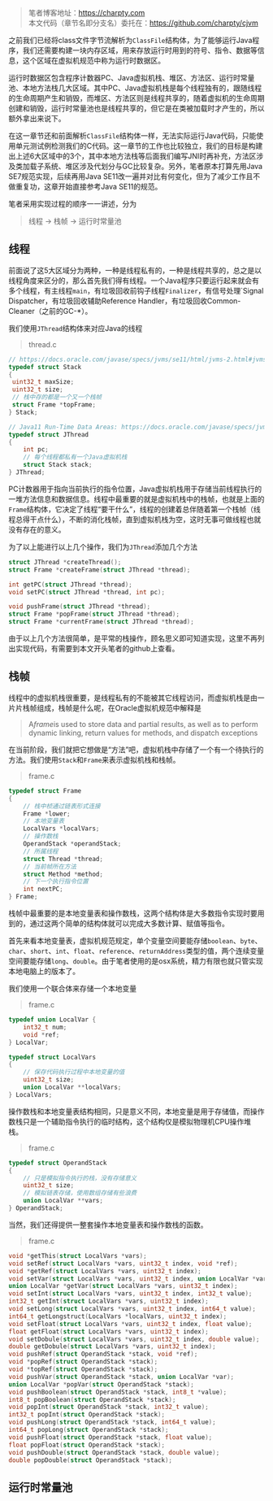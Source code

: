 > 笔者博客地址：https://charpty.com       
> 本文代码（章节名即分支名）委托在：https://github.com/charpty/cjvm



之前我们已经将class文件字节流解析为`ClassFile`结构体，为了能够运行Java程序，我们还需要构建一块内存区域，用来存放运行时用到的符号、指令、数据等信息，这个区域在虚拟机规范中称为运行时数据区。



运行时数据区包含程序计数器PC、Java虚拟机栈、堆区、方法区、运行时常量池、本地方法栈几大区域。其中PC、Java虚拟机栈是每个线程独有的，跟随线程的生命周期产生和销毁，而堆区、方法区则是线程共享的，随着虚拟机的生命周期创建和销毁，运行时常量池也是线程共享的，但它是在类被加载时才产生的，所以额外拿出来说下。



在这一章节还和前面解析`ClassFile`结构体一样，无法实际运行Java代码，只能使用单元测试例检测我们的C代码。这一章节的工作也比较独立，我们的目标是构建出上述6大区域中的3个，其中本地方法栈等后面我们编写JNI时再补充，方法区涉及类加载子系统、堆区涉及代划分与GC比较复杂。另外，笔者原本打算先用Java SE7规范实现，后续再用Java SE11改一遍并对比有何变化，但为了减少工作且不做重复功，这章开始直接参考Java SE11的规范。



笔者采用实现过程的顺序一一讲述，分为

> 线程  ->  栈帧  ->  运行时常量池

## 线程

前面说了这5大区域分为两种，一种是线程私有的，一种是线程共享的，总之是以线程角度来区分的，那么首先我们得有线程。一个Java程序只要运行起来就会有多个线程，有主线程`main`，有垃圾回收前钩子线程`Finalizer`，有信号处理`Signal Dispatcher，有垃圾回收辅助Reference Handler，有垃圾回收Common-Cleaner（之前的GC-*）。



我们使用`JThread`结构体来对应Java的线程

> thread.c

```c
// https://docs.oracle.com/javase/specs/jvms/se11/html/jvms-2.html#jvms-2.6
typedef struct Stack
{
 uint32_t maxSize;
 uint32_t size;
 // 栈中存的都是一个又一个栈帧
 struct Frame *topFrame;
} Stack;

// Java11 Run-Time Data Areas: https://docs.oracle.com/javase/specs/jvms/se11/html/jvms-2.html#jvms-2.5
typedef struct JThread
{
    int pc;
    // 每个线程都私有一个Java虚拟机栈
    struct Stack stack;
} JThread;
```

PC计数器用于指向当前执行的指令位置，Java虚拟机栈用于存储当前线程执行的一堆方法信息和数据信息。线程中最重要的就是虚拟机栈中的栈帧，也就是上面的`Frame`结构体，它决定了线程“要干什么”，线程的创建着总伴随着第一个栈帧（线程总得干点什么），不断的消化栈帧，直到虚拟机栈为空，这时无事可做线程也就没有存在的意义。



为了以上能进行以上几个操作，我们为`JThread`添加几个方法



```c
struct JThread *createThread();
struct Frame *createFrame(struct JThread *thread);

int getPC(struct JThread *thread);
void setPC(struct JThread *thread, int pc);

void pushFrame(struct JThread *thread);
struct Frame *popFrame(struct JThread *thread);
struct Frame *currentFrame(struct JThread *thread);
```



由于以上几个方法很简单，是平常的栈操作，顾名思义即可知道实现，这里不再列出实现代码，有需要到本文开头笔者的github上查看。



## 栈帧

线程中的虚拟机栈很重要，是线程私有的不能被其它线程访问，而虚拟机栈是由一片片栈帧组成，栈帧是什么呢，在Oracle虚拟机规范中解释是

> A*frame*is used to store data and partial results, as well as to perform dynamic linking, return values for methods, and dispatch exceptions



在当前阶段，我们就把它想做是“方法”吧，虚拟机栈中存储了一个有一个待执行的方法。我们使用`Stack`和`Frame`来表示虚拟机栈和栈帧。

> frame.c

```c
typedef struct Frame
{
    // 栈中桢通过链表形式连接
    Frame *lower;
    // 本地变量表
    LocalVars *localVars;
    // 操作数栈
    OperandStack *operandStack;
    // 所属线程
    struct Thread *thread;
    // 当前帧所在方法
    struct Method *method;
    // 下一个执行指令位置
    int nextPC;
} Frame;
```

栈帧中最重要的是本地变量表和操作数栈，这两个结构体是大多数指令实现时要用到的，通过这两个简单的结构体就可以完成大多数计算、赋值等指令。



首先来看本地变量表，虚拟机规范规定，单个变量空间要能存储`boolean`、`byte`、`char`、`short`、`int`、`float`、`reference`、`returnAddress`类型的值，两个连续变量空间要能存储`long`、`double`。由于笔者使用的是osx系统，精力有限也就只管实现本地电脑上的版本了。



我们使用一个联合体来存储一个本地变量

> frame.c

```c
typedef union LocalVar {
    int32_t num;
    void *ref;
} LocalVar;

typedef struct LocalVars
{
    // 保存代码执行过程中本地变量的值
    uint32_t size;
    union LocalVar **localVars;
} LocalVars;
```



操作数栈和本地变量表结构相同，只是意义不同，本地变量是用于存储值，而操作数栈只是一个辅助指令执行的临时结构，这个结构仅是模拟物理机CPU操作堆栈。

> frame.c

```c
typedef struct OperandStack
{
    // 只是模拟指令执行的栈，没有存储意义
    uint32_t size;
    // 模拟链表存储，使用数组存储有些浪费
    union LocalVar **vars;
} OperandStack;
```



当然，我们还得提供一整套操作本地变量表和操作数栈的函数。

> frame.c

```c
void *getThis(struct LocalVars *vars);
void setRef(struct LocalVars *vars, uint32_t index, void *ref);
void *getRef(struct LocalVars *vars, uint32_t index);
void setVar(struct LocalVars *vars, uint32_t index, union LocalVar *var);
union LocalVar *getVar(struct LocalVars *vars, uint32_t index);
void setInt(struct LocalVars *vars, uint32_t index, int32_t value);
int32_t getInt(struct LocalVars *vars, uint32_t index);
void setLong(struct LocalVars *vars, uint32_t index, int64_t value);
int64_t getLongstruct(LocalVars *localVars, uint32_t index);
void setFloat(struct LocalVars *vars, uint32_t index, float value);
float getFloat(struct LocalVars *vars, uint32_t index);
void setDobule(struct LocalVars *vars, uint32_t index, double value);
double getDobule(struct LocalVars *vars, uint32_t index);
void pushRef(struct OperandStack *stack, void *ref);
void *popRef(struct OperandStack *stack);
void *topRef(struct OperandStack *stack);
void pushVar(struct OperandStack *stack, union LocalVar *var);
union LocalVar *popVar(struct OperandStack *stack);
void pushBoolean(struct OperandStack *stack, int8_t *value);
int8_t popBoolean(struct OperandStack *stack);
void popInt(struct OperandStack *stack, int32_t value);
int32_t popInt(struct OperandStack *stack);
void pushLong(struct OperandStack *stack, int64_t value);
int64_t popLong(struct OperandStack *stack);
void pushFloat(struct OperandStack *stack, float value);
float popFloat(struct OperandStack *stack);
void pushDouble(struct OperandStack *stack, double value);
double popDouble(struct OperandStack *stack);
```



## 运行时常量池




